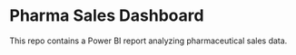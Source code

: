# Pharma Sales Dashboard  
This repo contains a Power BI report analyzing pharmaceutical sales data.
